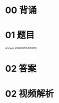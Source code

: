 # 00 背诵





# 01 题目

<img src="https://cvp.oss-cn-shanghai.aliyuncs.com/picgo/202401051533696.png" alt="image-20240105153359518" style="zoom:50%;" />



# 02 答案





# 02 视频解析

